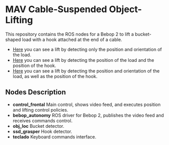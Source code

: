 # MAV Cable-Suspended Object-Lifting
 
This repository contains the ROS nodes for a Bebop 2 to lift a bucket-shaped load with a hook attached at the end of a cable.

* [Here](https://youtu.be/rvh3BWcd1Pg) you can see a lift by detecting only the position and orientation of the load.
* [Here](https://youtu.be/5vbkehoSd-Y) you can see a lift by detecting the position of the load and the position of the hook.
* [Here](https://youtu.be/LRMbYODOS-k) you can see a lift by detecting the position and orientation of the load, as well as the position of the hook.


## Nodes Description

+ **control_frontal** Main control, shows video feed, and executes position and lifting control policies.
+ **bebop_autonomy** ROS driver for Bebop 2, publishes the video feed and receives commands control.
+ **obj_loc** Bucket detector.
+ **ssd_grasper** Hook detector.
+ **teclado** Keyboard commands interface.